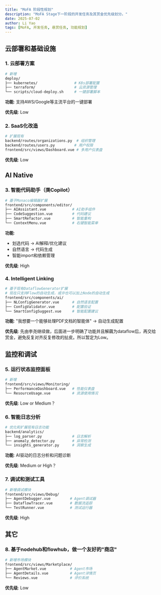 ```yaml
---
title: "MoFA 阶段性规划"
description: "MoFA Stage下一阶段的开发任务及其赏金优先级划分。"
date: 2025-07-02
author: Li Yao
tags: [MoFA, 开发任务, 悬赏任务, 功能规划]
---
```


##  **云部署和基础设施**

### 1. **云部署方案**
```bash
# 新增
deploy/
├── kubernetes/                 # K8s部署配置
├── terraform/                  # 云资源管理
└── scripts/cloud-deploy.sh     # 一键部署脚本
```
**功能**: 支持AWS/Google等主流平台的一键部署

**优先级**: Low

### 2. **SaaS化改造**
```bash
# 扩展现有
backend/routes/organizations.py  # 组织管理
backend/routes/users.py         # 用户权限
frontend/src/views/Dashboard.vue # 多用户仪表盘
```

**优先级**: Low


##  **AI Native**

### 3. **智能代码助手（类Copilot）**
```bash
# 基于Monaco编辑器扩展
frontend/src/components/editor/
├── AIAssistant.vue            # AI助手组件
├── CodeSuggestion.vue         # 代码建议
├── SmartRefactor.vue          # 智能重构
└── ContextMenu.vue            # 右键智能菜单
```
**功能**: 
- 划选代码 → AI解释/优化建议
- 自然语言 → 代码生成
- 智能import和依赖管理

**优先级**: High


### 4. **Intelligent Linking**
```bash
# 基于现有DataflowGenerator扩展
# 现在只支持Flow的自动生成，或许也可以加上Node的自动生成
frontend/src/components/ai/
├── NLConfigGenerator.vue      # 自然语言配置
├── ConfigValidator.vue        # 配置验证
└── SmartConfigSuggest.vue     # 智能配置建议
```
**功能**: "我想要一个能够处理PDF文档的智能体" → 自动生成配置

**优先级**: 先由李尧继续做，后面进一步明确了功能并且解藕为dataflow后，再交给赏金，避免反复对齐反复修改的扯皮。所以暂定为Low。

##  **监控和调试**

### 5. **运行状态监控面板**
```bash
# 新增
frontend/src/views/Monitoring/
├── PerformanceDashboard.vue   # 性能仪表盘
└── ResourceUsage.vue          # 资源使用情况
```

**优先级**: Low or Medium？


### 6. **智能日志分析**
```bash
# 优化和扩展现有日志功能
backend/analytics/
├── log_parser.py              # 日志解析
├── anomaly_detector.py        # 异常检测
└── insights_generator.py      # 洞察生成
```

**功能**: AI驱动的日志分析和问题诊断

**优先级**: Medium or High？



### 7. **调试和测试工具**
```bash
# 新增调试模块
frontend/src/views/Debug/
├── AgentDebugger.vue         # Agent调试器
├── DataflowTracer.vue        # 数据流追踪
└── TestRunner.vue            # 测试运行器
```

**优先级**: High

##  **其它**

### 8. **基于nodehub和flowhub，做一个友好的"商店"**
```bash
# 新增市场模块
frontend/src/views/Marketplace/
├── AgentMarket.vue           # Agent市场
├── AgentDetails.vue          # Agent详情页
└── Reviews.vue               # 评价系统
```
**优先级**: Low